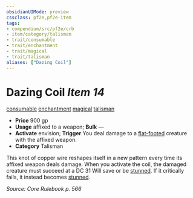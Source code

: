 ```yaml
---
obsidianUIMode: preview
cssclass: pf2e,pf2e-item
tags:
- compendium/src/pf2e/crb
- item/category/talisman
- trait/consumable
- trait/enchantment
- trait/magical
- trait/talisman
aliases: ["Dazing Coil"]
---
```

# Dazing Coil *Item 14*  
[consumable](rules/traits/consumable.md)  [enchantment](rules/traits/enchantment.md)  [magical](rules/traits/magical.md)  [talisman](rules/traits/talisman.md)  

- **Price** 900 gp
- **Usage** affixed to a weapon; **Bulk** —
- **Activate** envision; **Trigger** You deal damage to a [flat-footed](rules/conditions.md#Flat-footed) creature with the affixed weapon.
- **Category** Talisman

This knot of copper wire reshapes itself in a new pattern every time its affixed weapon deals damage. When you activate the coil, the damaged creature must succeed at a DC 31 Will save or be [stunned](rules/conditions.md#Stunned). If it critically fails, it instead becomes [stunned](rules/conditions.md#Stunned).

*Source: Core Rulebook p. 566*